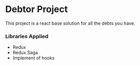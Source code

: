 # Debtor Project
This project is a react base solution for all the debts you have.
### Libraries Applied
- Redux
- Redux Saga
- Implement of hooks
